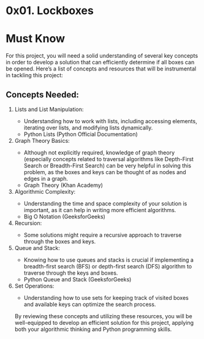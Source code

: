 #  0x01. Lockboxes


# Must Know
For this project, you will need a solid understanding of several key concepts in order to develop a solution that can efficiently determine if all boxes can be opened. Here’s a list of concepts and resources that will be instrumental in tackling this project:

## Concepts Needed:
<ol type="1">
    <li>Lists and List Manipulation:</li>
    <ul>
        <li>Understanding how to work with lists, including accessing elements, iterating over lists, and modifying lists dynamically.</li>
        <li>Python Lists (Python Official Documentation)</li>
    </ul>
    <li>Graph Theory Basics:</li>
    <ul>
        <li>Although not explicitly required, knowledge of graph theory (especially concepts related to traversal algorithms like Depth-First Search or Breadth-First Search) can be very helpful in solving this problem, as the boxes and keys can be thought of as nodes and edges in a graph.</li>
        <li>Graph Theory (Khan Academy)</li>
    </ul>
    <li>Algorithmic Complexity:</li>
    <ul>
        <li>Understanding the time and space complexity of your solution is important, as it can help in writing more efficient algorithms.</li>
        <li>Big O Notation (GeeksforGeeks)</li>
    </ul>
    <li>Recursion:</li>
    <ul>
        <li>Some solutions might require a recursive approach to traverse through the boxes and keys.</li>
    </ul>
    <li>Queue and Stack:</li>
    <ul>
        <li>Knowing how to use queues and stacks is crucial if implementing a breadth-first search (BFS) or depth-first search (DFS) algorithm to traverse through the keys and boxes.</li>
        <li>Python Queue and Stack (GeeksforGeeks)</li>
    </ul>
    <li>Set Operations:</li>
    <ul>
        <li>Understanding how to use sets for keeping track of visited boxes and available keys can optimize the search process.</li>
    </ul>

<p>By reviewing these concepts and utilizing these resources, you will be well-equipped to develop an efficient solution for this project, applying both your algorithmic thinking and Python programming skills.</p>
